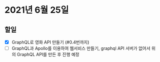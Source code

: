 # 2021년 6월 25일

## 할일

- [x] GraphQL로 영화 API 만들기 (#0.4번까지)
- [ ] GraphQL과 Apollo를 이용하여 웹서비스 만들기, graphql API 서버가 없어서 위의 GraphQL API를 만든 후 진행 예정
